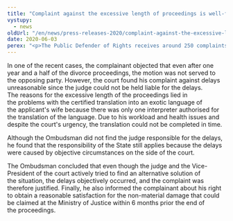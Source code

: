 ```yaml
---
title: "Complaint against the excessive length of proceedings is well-founded, even if the state is liable, not the judge"
vystupy:
  - news
oldUrl: "/en/news/press-releases-2020/complaint-against-the-excessive-length-of-proceedings-is-well-founded-even-if-the-state-is-liable/"
date: 2020-06-03
perex: "<p>The Public Defender of Rights receives around 250 complaints concerning the state administration of courts a year, one third of them addresses delays in court proceedings. </p>"
---
```


<!-- imported from the old website -->

<p>In one of the recent cases, the complainant objected that even after one year and a half of the divorce proceedings, the motion was not served to the opposing party. However, the court found his complaint against delays unreasonable since the judge could not be held liable for the delays. The reasons for the excessive length of the proceedings lied in the problems with the certified translation into an exotic language of the applicant's wife because there was only one interpreter authorised for the translation of the language. Due to his workload and health issues and despite the court's urgency, the translation could not be completed in time.</p> <p>Although the Ombudsman did not find the judge responsible for the delays, he found that the responsibility of the State still applies because the delays were caused by objective circumstances on the side of the court.</p><p> The Ombudsman concluded that even though the judge and the Vice-President of the court actively tried to find an alternative solution of the situation, the delays objectively occurred, and the complaint was therefore justified. Finally, he also informed the complainant about his right to obtain a reasonable satisfaction for the non-material damage that could be claimed at the Ministry of Justice within 6 months prior the end of the proceedings.</p>
